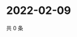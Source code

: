 # 2022-02-09

共 0 条

<!-- BEGIN WEIBO -->
<!-- 最后更新时间 Wed Feb 09 2022 03:09:09 GMT+0800 (China Standard Time) -->

<!-- END WEIBO -->
